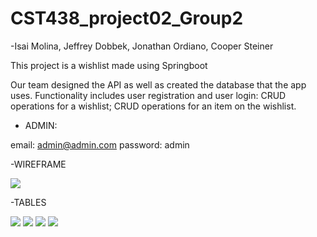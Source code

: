 # CST438_project02_Group2

-Isai Molina, Jeffrey Dobbek, Jonathan Ordiano, Cooper Steiner

This project is a wishlist made using Springboot

Our team designed the API as well as created the database that the app uses. Functionality includes user registration and user login: CRUD operations for a wishlist; CRUD operations for an item on the wishlist.

- ADMIN:

email: admin@admin.com
password: admin

-WIREFRAME

![](https://i.imgur.com/KZ7MJIb.png)

-TABLES

![](https://i.imgur.com/g1VnNSi.png)
![](https://i.imgur.com/NwSCAtm.png)
![](https://i.imgur.com/0hbLd9r.png)
![](https://i.imgur.com/YvlG8jb.png)

